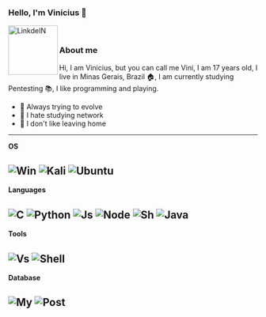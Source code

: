 ### Hello, I'm Vinicius 👋
<a target="_blank" href="https://twitter.com/ViniciusVnZ1">
  <img align="left" alt="LinkdeIN" width="100px" src="https://img.shields.io/badge/Twitter-0078D6?style=for-the-badge&logo=twitter&logoColor=white" />
</a>
</br>


### About me
Hi, I am Vinicius, but you can call me Vini, I am 17 years old, I live in Minas Gerais, Brazil 🏠, I am currently studying Pentesting 📚, I like programming and playing.

* 👾 Always trying to evolve
* 🤡 I hate studying network
* 🏡 I don't like leaving home
----

**OS**

![Win](https://img.shields.io/badge/Windows-0078D6?style=for-the-badge&logo=windows&logoColor=white)
![Kali](https://img.shields.io/badge/Kali_linux-02569B?style=for-the-badge&logo=kali-linux&logoColor=white)
![Ubuntu](https://img.shields.io/badge/Ubuntu-E95420?style=for-the-badge&logo=ubuntu&logoColor=white)
----

**Languages**

![C](https://img.shields.io/badge/C-00599C?style=for-the-badge&logo=c&logoColor=white)
![Python](https://img.shields.io/badge/Python-3776AB?style=for-the-badge&logo=python&logoColor=white)
![Js](https://img.shields.io/badge/JavaScript-F7DF1E?style=for-the-badge&logo=javascript&logoColor=black)
![Node](https://img.shields.io/badge/Node.js-43853D?style=for-the-badge&logo=node.js&logoColor=white)
![Sh](https://img.shields.io/badge/Shell_Script-121011?style=for-the-badge&logo=gnu-bash&logoColor=white)
![Java](https://img.shields.io/badge/Java-ED8B00?style=for-the-badge&logo=java&logoColor=white)
----
**Tools**

![Vs](https://img.shields.io/badge/Visual_Studio_Code-0089D6?style=for-the-badge&logo=visual-studio-code&logoColor=white)
![Shell](https://img.shields.io/badge/Terminal-20232A?style=for-the-badge&logo=terminal&logoColor=61DAFB)
----
**Database**

![My](https://img.shields.io/badge/MySQL-00000F?style=for-the-badge&logo=mysql&logoColor=white)
![Post](https://img.shields.io/badge/PostgreSQL-316192?style=for-the-badge&logo=postgresql&logoColor=white)
----

